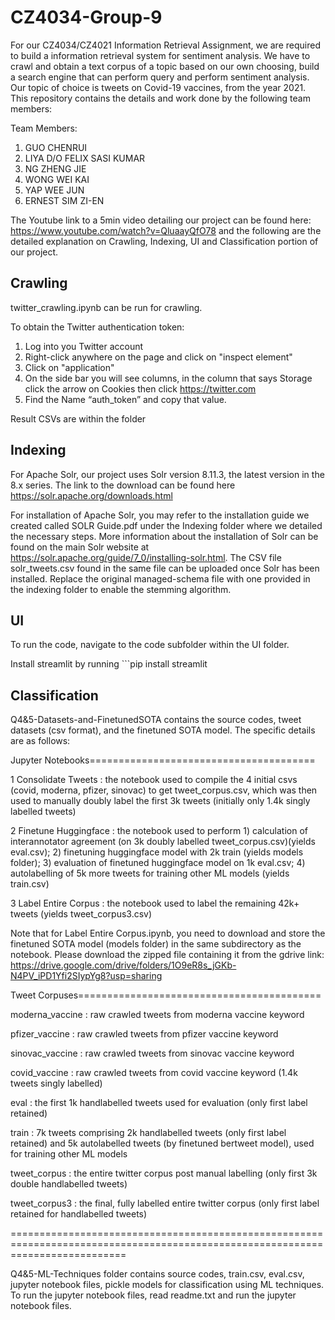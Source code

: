 # CZ4034-Group-9
For our CZ4034/CZ4021 Information Retrieval Assignment, we are required to build a information retrieval system for sentiment analysis. We have to crawl and obtain a text corpus of a topic based on our own choosing, build a search engine that can perform query and perform sentiment analysis. Our topic of choice is tweets on Covid-19 vaccines, from the year 2021. This repository contains the details and work done by the following team members:

Team Members:
  1. GUO CHENRUI
  2. LIYA D/O FELIX SASI KUMAR
  3. NG ZHENG JIE
  4. WONG WEI KAI
  5. YAP WEE JUN
  6. ERNEST SIM ZI-EN

The Youtube link to a 5min video detailing our project can be found here: https://www.youtube.com/watch?v=QluaayQfO78 and the following are the detailed explanation on Crawling, Indexing, UI and Classification portion of our project.

## Crawling
twitter_crawling.ipynb can be run for crawling. 

To obtain the Twitter authentication token:
1. Log into you Twitter account
2. Right-click anywhere on the page and click on "inspect element"
3. Click on "application"
4. On the side bar you will see columns, in the column that says Storage click the arrow on Cookies then click https://twitter.com 
5. Find the Name “auth_token” and copy that value.

Result CSVs are within the folder


## Indexing

For Apache Solr, our project uses Solr version 8.11.3, the latest version in the 8.x series. The link to the download can be found here https://solr.apache.org/downloads.html 

For installation of Apache Solr, you may refer to the installation guide we created called SOLR Guide.pdf under the Indexing folder where we detailed the necessary steps. More information about the installation of Solr can be found on the main Solr website at https://solr.apache.org/guide/7_0/installing-solr.html. The CSV file solr_tweets.csv found in the same file can be uploaded once Solr has been installed. Replace the original managed-schema file with one provided in the indexing folder to enable the stemming algorithm.



## UI
To run the code, navigate to the code subfolder within the UI folder.

Install streamlit by running ```pip install streamlit

## Classification
Q4&5-Datasets-and-FinetunedSOTA contains the source codes, tweet datasets (csv format), and the finetuned SOTA model. The specific details are as follows:

Jupyter Notebooks=======================================

1 Consolidate Tweets	: 	the notebook used to compile the 4 initial csvs (covid, moderna, pfizer, sinovac) to get tweet_corpus.csv, which was then used to manually doubly label the first 3k tweets (initially only 1.4k singly labelled tweets)

2 Finetune Huggingface	:	the notebook used to perform 1) calculation of interannotator agreement (on 3k doubly labelled tweet_corpus.csv)(yields eval.csv); 2) finetuning huggingface model with 2k train (yields models folder); 3) evaluation of finetuned huggingface model on 1k eval.csv; 4) autolabelling of 5k more tweets for training other ML models (yields train.csv)

3 Label Entire Corpus	: 	the notebook used to label the remaining 42k+ tweets (yields tweet_corpus3.csv)

Note that for Label Entire Corpus.ipynb, you need to download and store the finetuned SOTA model (models folder) in the same subdirectory as the notebook. Please download the zipped file containing it from the gdrive link: https://drive.google.com/drive/folders/1O9eR8s_jGKb-N4PV_iPD1Yfi2SIypYg8?usp=sharing

Tweet Corpuses==========================================

moderna_vaccine		:	raw crawled tweets from moderna vaccine keyword

pfizer_vaccine		:	raw crawled tweets from pfizer vaccine keyword

sinovac_vaccine		:	raw crawled tweets from sinovac vaccine keyword

covid_vaccine		: 	raw crawled tweets from covid vaccine keyword (1.4k tweets singly labelled)

eval			:	the first 1k handlabelled tweets used for evaluation (only first label retained)

train 			: 	7k tweets comprising 2k handlabelled tweets (only first label retained) and 5k autolabelled tweets (by finetuned bertweet model), used for training other ML models

tweet_corpus		:	the entire twitter corpus post manual labelling (only first 3k double handlabelled tweets)

tweet_corpus3 		: 	the final, fully labelled entire twitter corpus (only first label retained for handlabelled tweets)

================================================================================================================================

Q4&5-ML-Techniques folder contains source codes, train.csv, eval.csv, jupyter notebook files, pickle models for classification using ML techniques. To run the jupyter notebook files, read readme.txt and run the jupyter notebook files.
